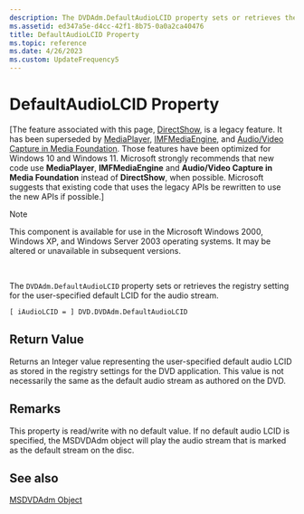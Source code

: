 ```yaml
---
description: The DVDAdm.DefaultAudioLCID property sets or retrieves the registry setting for the user-specified default LCID for the audio stream.
ms.assetid: ed347a5e-d4cc-42f1-8b75-0a0a2ca40476
title: DefaultAudioLCID Property
ms.topic: reference
ms.date: 4/26/2023
ms.custom: UpdateFrequency5
---
```


# DefaultAudioLCID Property

\[The feature associated with this page, [DirectShow](/windows/win32/directshow/directshow), is a legacy feature. It has been superseded by [MediaPlayer](/uwp/api/Windows.Media.Playback.MediaPlayer), [IMFMediaEngine](/windows/win32/api/mfmediaengine/nn-mfmediaengine-imfmediaengine), and [Audio/Video Capture in Media Foundation](windows/win32/medfound/audio-video-capture-in-media-foundation). Those features have been optimized for Windows 10 and Windows 11. Microsoft strongly recommends that new code use **MediaPlayer**, **IMFMediaEngine** and **Audio/Video Capture in Media Foundation** instead of **DirectShow**, when possible. Microsoft suggests that existing code that uses the legacy APIs be rewritten to use the new APIs if possible.\]

> [!Note]  
> This component is available for use in the Microsoft Windows 2000, Windows XP, and Windows Server 2003 operating systems. It may be altered or unavailable in subsequent versions.

 

The `DVDAdm.DefaultAudioLCID` property sets or retrieves the registry setting for the user-specified default LCID for the audio stream.

``` syntax
[ iAudioLCID = ] DVD.DVDAdm.DefaultAudioLCID
```

## Return Value

Returns an Integer value representing the user-specified default audio LCID as stored in the registry settings for the DVD application. This value is not necessarily the same as the default audio stream as authored on the DVD.

## Remarks

This property is read/write with no default value. If no default audio LCID is specified, the MSDVDAdm object will play the audio stream that is marked as the default stream on the disc.

## See also

<dl> <dt>

[MSDVDAdm Object](msdvdadm-object.md)
</dt> </dl>

 

 



